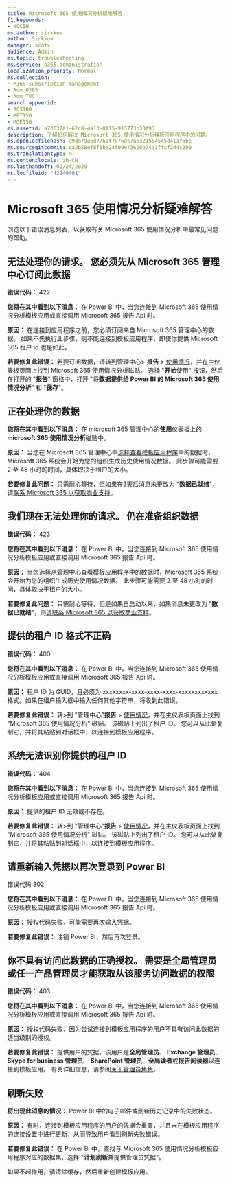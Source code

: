 ```yaml
---
title: Microsoft 365 使用情况分析疑难解答
f1.keywords:
- NOCSH
ms.author: sirkkuw
author: Sirkkuw
manager: scotv
audience: Admin
ms.topic: troubleshooting
ms.service: o365-administration
localization_priority: Normal
ms.collection:
- M365-subscription-management
- Adm_O365
- Adm_TOC
search.appverid:
- BCS160
- MET150
- MOE150
ms.assetid: a73632a1-62c8-4a13-8115-913773b30f93
description: 了解如何解决 Microsoft 365 使用情况分析模板应用程序中的问题。
ms.openlocfilehash: a9da79a6d7760f7876de7a6321554545d411f6be
ms.sourcegitcommit: ca2b58ef8f5be24f09e73620b74a1ffcf2d4c290
ms.translationtype: MT
ms.contentlocale: zh-CN
ms.lasthandoff: 02/24/2020
ms.locfileid: "42240401"
---
```

# <a name="troubleshooting-microsoft-365-usage-analytics"></a>Microsoft 365 使用情况分析疑难解答

浏览以下错误消息列表，以获取有关 Microsoft 365 使用情况分析中最常见问题的帮助。
  
    
## <a name="we-are-unable-to-process-your-request-you-have-to-first-subscribe-to-this-data-from-the-microsoft-365-admin-center"></a>无法处理你的请求。 您必须先从 Microsoft 365 管理中心订阅此数据

 **错误代码：** 422 
  
 **您将在其中看到以下消息：** 在 Power BI 中，当您连接到 Microsoft 365 使用情况分析模板应用或直接调用 Microsoft 365 报告 Api 时。 
  
 **原因：** 在连接到应用程序之前，您必须订阅来自 Microsoft 365 管理中心的数据。 如果不先执行此步骤，则不能连接到模板应用程序，即使你提供 Microsoft 365 租户 id 也是如此。 
  
 **若要修复此错误：** 若要订阅数据，请转到管理中心\> **报告** \> <a href="https://go.microsoft.com/fwlink/p/?linkid=2074756" target="_blank">使用情况</a>，并在主仪表板页面上找到 Microsoft 365 使用情况分析磁贴。 选择 "**开始**使用" 按钮，然后在打开的 "**报告**" 窗格中，打开 "将**数据提供给 Power BI 的 Microsoft 365 使用情况分析**" 和 "**保存**"。
  
## <a name="we-are-processing-your-data"></a>正在处理你的数据

 **您将在其中看到以下消息：** 在 microsoft 365 管理中心的**使用**仪表板上的**microsoft 365 使用情况分析**磁贴中。 
  
 **原因：** 当您在 Microsoft 365 管理中心中[选择查看模板应用程序](enable-usage-analytics.md)中的数据时，Microsoft 365 系统会开始为您的组织生成历史使用情况数据。 此步骤可能需要 2 至 48 小时的时间，具体取决于租户的大小。 
  
 **若要修复此问题：** 只需耐心等待，但如果在3天后消息未更改为 "**数据已就绪**"，请[联系 Microsoft 365 以获取商业支持](../contact-support-for-business-products.md)。
  
## <a name="we-are-unable-to-process-your-request-at-this-time-we-are-still-preparing-the-data-for-your-organization"></a>我们现在无法处理你的请求。 仍在准备组织数据

 **错误代码：** 423 
  
 **您将在其中看到以下消息：** 在 Power BI 中，当您连接到 Microsoft 365 使用情况分析模板应用或直接调用 Microsoft 365 报告 Api 时。 
  
 **原因：** 当您[选择从管理中心查看模板应用程序](enable-usage-analytics.md)中的数据时，Microsoft 365 系统会开始为您的组织生成历史使用情况数据。 此步骤可能需要 2 至 48 小时的时间，具体取决于租户的大小。 
  
 **若要修复此问题：** 只需耐心等待，但是如果自启动以来，如果消息未更改为 "**数据已就绪**"，则[请联系 Microsoft 365 以获取商业支持](../contact-support-for-business-products.md)。
  
## <a name="the-tenant-id-you-provided-is-not-in-the-correct-format"></a>提供的租户 ID 格式不正确

 **错误代码：** 400 
  
 **您将在其中看到以下消息：** 在 Power BI 中，当您连接到 Microsoft 365 使用情况分析模板应用或直接调用 Microsoft 365 报告 Api 时。 
  
 **原因：** 租户 ID 为 GUID，且必须为 xxxxxxxx-xxxx-xxxx-xxxx-xxxxxxxxxxxx 格式。如果在租户输入框中输入任何其他字符串，将收到此错误。 
  
 **若要修复此错误：** 转\>到 "管理中心"**报告** \> <a href="https://go.microsoft.com/fwlink/p/?linkid=2074756" target="_blank">使用情况</a>，并在主仪表板页面上找到 "Microsoft 365 使用情况分析" 磁贴。 该磁贴上列出了租户 ID。 您可以从此处复制它，并将其粘贴到对话框中，以连接到模板应用程序。 
  
## <a name="the-tenant-id-you-provided-is-not-recognized-by-our-system"></a>系统无法识别你提供的租户 ID

 **错误代码：** 404 
  
 **您将在其中看到以下消息：** 在 Power BI 中，当您连接到 Microsoft 365 使用情况分析模板应用或直接调用 Microsoft 365 报告 Api 时。 
  
 **原因：** 提供的租户 ID 无效或不存在。 
  
 **若要修复此错误：** 转\>到 "管理中心"**报告** \> <a href="https://go.microsoft.com/fwlink/p/?linkid=2074756" target="_blank">使用情况</a>，并在主仪表板页面上找到 "Microsoft 365 使用情况分析" 磁贴。 该磁贴上列出了租户 ID。 您可以从此处复制它，并将其粘贴到对话框中，以连接到模板应用程序。 
  
## <a name="please-re-enter-your-credentials-to-sign-in-to-power-bi-again"></a>请重新输入凭据以再次登录到 Power BI

错误代码:302
  
 **您将在其中看到以下消息：** 在 Power BI 中，当您连接到 Microsoft 365 使用情况分析模板应用或直接调用 Microsoft 365 报告 Api 时。 
  
 **原因：** 授权代码失败，可能需要再次输入凭据。 
  
 **若要修复此错误：** 注销 Power BI，然后再次登录。 
  
## <a name="you-do-not-have-the-right-authorization-to-access-to-this-data-to-be-able-to-gain-access-to-the-data-from-this-service-you-need-to-be-either-a-global-admin-or-any-one-of-the-product-admins"></a>你不具有访问此数据的正确授权。 需要是全局管理员或任一产品管理员才能获取从该服务访问数据的权限

 **错误代码：** 403 
  
 **您将在其中看到以下消息：** 在 Power BI 中，当您连接到 Microsoft 365 使用情况分析模板应用或直接调用 Microsoft 365 报告 Api 时。 
  
 **原因：** 授权代码失败，因为尝试连接到模板应用程序的用户不具有访问此数据的适当级别的授权。 
  
 **若要修复此错误：** 提供用户的凭据，该用户是**全局管理员**、 **Exchange 管理员**、 **Skype for business 管理员**、 **SharePoint 管理员**、**全局读者**或**报告阅读器**以连接到模板应用。 有关详细信息，请参阅[关于管理员角色](../add-users/about-admin-roles.md)。 
  
## <a name="refresh-failed"></a>刷新失败

 **将出现此消息的情况：** Power BI 中的电子邮件或刷新历史记录中的失败状态。 
  
 **原因：** 有时，连接到模板应用程序的用户的凭据会重置，并且未在模板应用程序的连接设置中进行更新，从而导致用户看到刷新失败错误。 
  
 **若要修复此错误：** 在 Power BI 中，查找与 Microsoft 365 使用情况分析模板应用程序对应的数据集，选择 "**计划刷新**并提供管理员凭据"。 
  
如果不起作用，请清除缓存，然后重新创建模板应用。
  
  
